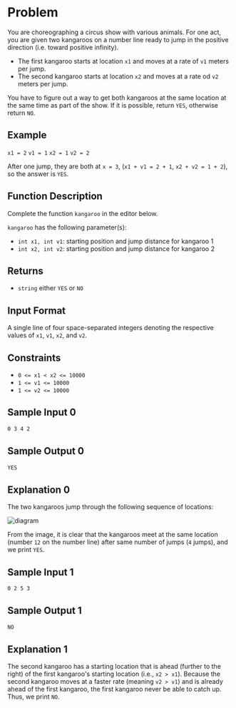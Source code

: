 # Problem

You are choreographing a circus show with various animals. For one act, you are given two kangaroos on a number line ready to jump in the positive direction (i.e. toward positive infinity).

- The first kangaroo starts at location `x1` and moves at a rate of `v1` meters per jump.
- The second kangaroo starts at location `x2` and moves at a rate od `v2` meters per jump.

You have to figure out a way to get both kangaroos at the same location at the same time as part of the show. If it is possible, return `YES`, otherwise return `NO`.

## Example

`x1 = 2`
`v1 = 1`
`x2 = 1`
`v2 = 2`

After one jump, they are both at `x = 3`, (`x1 + v1 = 2 + 1`, `x2 + v2 = 1 + 2`), so the answer is `YES`.

## Function Description

Complete the function `kangaroo` in the editor below.

`kangaroo` has the following parameter(s):

- `int x1, int v1`: starting position and jump distance for kangaroo 1
- `int x2, int v2`: starting position and jump distance for kangaroo 2

## Returns

- `string` either `YES` or `NO`

## Input Format

A single line of four space-separated integers denoting the respective values of `x1`, `v1`, `x2`, and `v2`.

## Constraints

- `0 <= x1 < x2 <= 10000`
- `1 <= v1 <= 10000`
- `1 <= v2 <= 10000`

## Sample Input 0

```txt
0 3 4 2
```

## Sample Output 0

```txt
YES
```

## Explanation 0

The two kangaroos jump through the following sequence of locations:

![diagram](https://s3.amazonaws.com/hr-assets/0/1516005283-e74e76ff0c-kangaroo.png)

From the image, it is clear that the kangaroos meet at the same location (number `12` on the number line) after same number of jumps (`4` jumps), and we print `YES`.

## Sample Input 1

```txt
0 2 5 3
```

## Sample Output 1

```txt
NO
```

## Explanation 1

The second kangaroo has a starting location that is ahead (further to the right) of the first kangaroo's starting location (i.e., `x2 > x1`). Because the second kangaroo moves at a faster rate (meaning `v2 > v1`) and is already ahead of the first kangaroo, the first kangaroo never be able to catch up. Thus, we print `NO`.
